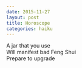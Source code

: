 ```yaml
---
date: 2015-11-27
layout: post
title: Horoscope
categories: haiku
---
```


A jar that you use   
Will manifest bad Feng Shui  
Prepare to upgrade
